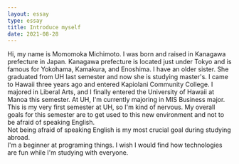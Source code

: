 ```yaml
---
layout: essay
type: essay
title: Introduce myself
date: 2021-08-28
---
```


Hi, my name is Momomoka Michimoto.  I was born and raised in Kanagawa prefecture in Japan.  Kanagawa prefecture is located just under Tokyo and is famous for Yokohama, Kamakura, and Enoshima. 
I have an older sister.  She graduated from UH last semester and now she is studying master's. 
I came to Hawaii three years ago and entered Kapiolani Community College. 
I majored in Liberal Arts, and I finally entered the University of Hawaii at Manoa this semester.  At UH, I'm currently majoring in MIS Business major.
This is my very first semester at UH, so I'm kind of nervous.  My overall goals for this semester are to get used to this new environment and not to be afraid of speaking English.  
Not being afraid of speaking English is my most crucial goal during studying abroad.     
I'm a beginner at programing things.  I wish I would find how technologies are fun while I'm studying with everyone.